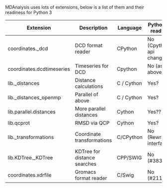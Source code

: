 MDAnalysis uses lots of extensions, below is a list of them and their readiness for Python 3

| Extension                 | Description                  | Language   | Python 3 ready?          | Solved in |
|---------------------------|------------------------------|------------|--------------------------|-----------|
| coordinates._dcd          | DCD format reader            | CPython    | No (Cpython api changed) | |
| coordinates.dcdtimeseries | Timeseries for DCD           | Cpython    | No  (as above)           | |
| lib._distances            | Distance calculations        | C / Cython | Yes?                     | |
| lib._distances_openmp     | Parallel of above            | C / Cython | Yes?                     | |
| lib.parallel.distances    | More parallel distances      | Cython     | Yes??                    | |
| lib.qcprot                | RMSD via QCP                 | Cython     | Yes?                     | |
| lib._transformations      | Coordinate transformations   | C/CPython  | No (Rewrite interface)   | |
| lib.KDTree._KDTree        | KDTree for distance searches | CPP/SWIG   | No (#383)                | [395](https://github.com/MDAnalysis/mdanalysis/pull/395) |
| coordinates.xdrfile       | Gromacs format reader        | C/Swig     | No (#211)                | |
